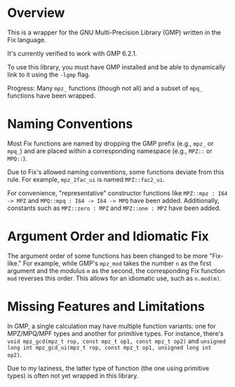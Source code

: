# Overview

This is a wrapper for the GNU Multi-Precision Library (GMP) written in the Fix language.

It's currently verified to work with GMP 6.2.1.

To use this library, you must have GMP installed and be able to dynamically link to it using the `-lgmp` flag.

Progress: Many `mpz_` functions (though not all) and a subset of `mpq_` functions have been wrapped.

# Naming Conventions

Most Fix functions are named by dropping the GMP prefix (e.g., `mpz_` or `mpq_`) and are placed within a corresponding namespace (e.g., `MPZ::` or `MPQ::`).

Due to Fix's allowed naming conventions, some functions deviate from this rule. For example, `mpz_2fac_ui` is named `MPZ::fac2_ui`.

For convenience, "representative" constructor functions like `MPZ::mpz : I64 -> MPZ` and `MPQ::mpq : I64 -> I64 -> MPQ` have been added.
Additionally, constants such as `MPZ::zero : MPZ` and `MPZ::one : MPZ` have been added.

# Argument Order and Idiomatic Fix

The argument order of some functions has been changed to be more "Fix-like." 
For example, while GMP's `mpz_mod` takes the number `n` as the first argument and the modulus `m` as the second, the corresponding Fix function `mod` reverses this order. 
This allows for an idiomatic use, such as `n.mod(m)`.

# Missing Features and Limitations

In GMP, a single calculation may have multiple function variants: one for MPZ/MPQ/MPF types and another for primitive types. 
For instance, there's `void mpz_gcd(mpz_t rop, const mpz_t op1, const mpz_t op2)` and `unsigned long int mpz_gcd_ui(mpz_t rop, const mpz_t op1, unsigned long int op2)`.

Due to my laziness, the latter type of function (the one using primitive types) is often not yet wrapped in this library.